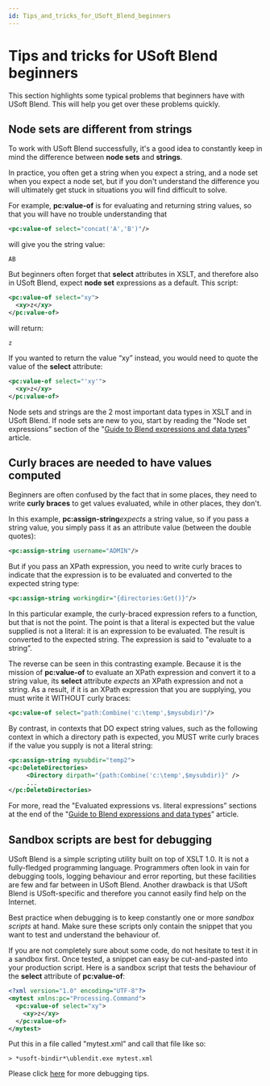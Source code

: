 ```yaml
---
id: Tips_and_tricks_for_USoft_Blend_beginners
---
```


# Tips and tricks for USoft Blend beginners

This section highlights some typical problems that beginners have with USoft Blend. This will help you get over these problems quickly.

## Node sets are different from strings

To work with USoft Blend successfully, it's a good idea to constantly keep in mind the difference between **node sets** and **strings**.

In practice, you often get a string when you expect a string, and a node set when you expect a node set, but if you don't understand the difference you will ultimately get stuck in situations you will find difficult to solve.

For example, **pc:value-of** is for evaluating and returning string values, so that you will have no trouble understanding that

```xml
<pc:value-of select="concat('A','B')"/>
```

will give you the string value:

```
AB
```

But beginners often forget that **select** attributes in XSLT, and therefore also in USoft Blend, expect **node set** expressions as a default. This script:

```xml
<pc:value-of select="xy">
  <xy>z</xy>
</pc:value-of>
```

will return:

```
z
```

If you wanted to return the value “xy” instead, you would need to quote the value of the **select** attribute:

```xml
<pc:value-of select="'xy'">
  <xy>z</xy>
</pc:value-of>
```

Node sets and strings are the 2 most important data types in XSLT and in USoft Blend. If node sets are new to you, start by reading the "Node set expressions” section of the "[Guide to Blend expressions and data types](/docs/Repositories/Blend_scripts_for_repository_management/Guide_to_Blend_expressions_and_data_types.md)” article.

## Curly braces are needed to have values computed

Beginners are often confused by the fact that in some places, they need to write **curly braces** to get values evaluated, while in other places, they don't.

In this example, **pc:assign-string***expects* a string value, so if you pass a string value, you simply pass it as an attribute value (between the double quotes):

```xml
<pc:assign-string username="ADMIN"/>
```

But if you pass an XPath expression, you need to write curly braces to indicate that the expression is to be evaluated and converted to the expected string type:

```xml
<pc:assign-string workingdir="{directories:Get()}"/>
```

In this particular example, the curly-braced expression refers to a function, but that is not the point. The point is that a literal is expected but the value supplied is not a literal: it is an expression to be evaluated. The result is converted to the expected string. The expression is said to "evaluate to a string”.

The reverse can be seen in this contrasting example. Because it is the mission of **pc:value-of** to evaluate an XPath expression and convert it to a string value, its **select** attribute *expects* an XPath expression and not a string. As a result, if it is an XPath expression that you are supplying, you must write it WITHOUT curly braces:

```xml
<pc:value-of select="path:Combine('c:\temp',$mysubdir)"/>
```

By contrast, in contexts that DO expect string values, such as the following context in which a directory path is expected, you MUST write curly braces if the value you supply is not a literal string:

```xml
<pc:assign-string mysubdir="temp2">
<pc:DeleteDirectories>
     <Directory dirpath="{path:Combine('c:\temp',$mysubdir)}" />
     ...
</pc:DeleteDirectories>
```

For more, read the "Evaluated expressions vs. literal expressions” sections at the end of the "[Guide to Blend expressions and data types](/docs/Repositories/Blend_scripts_for_repository_management/Guide_to_Blend_expressions_and_data_types.md)” article.

## Sandbox scripts are best for debugging

USoft Blend is a simple scripting utility built on top of XSLT 1.0. It is not a fully-fledged programming language. Programmers often look in vain for debugging tools, logging behaviour and error reporting, but these facilities are few and far between in USoft Blend. Another drawback is that USoft Blend is USoft-specific and therefore you cannot easily find help on the Internet.

Best practice when debugging is to keep constantly one or more *sandbox scripts* at hand. Make sure these scripts only contain the snippet that you want to test and understand the behaviour of.

If you are not completely sure about some code, do not hesitate to test it in a sandbox first. Once tested, a snippet can easy be cut-and-pasted into your production script. Here is a sandbox script that tests the behaviour of the **select** attribute of **pc:value-of**:

```xml
<?xml version="1.0" encoding="UTF-8"?>
<mytest xmlns:pc="Processing.Command">
  <pc:value-of select="xy">
    <xy>z</xy>
  </pc:value-of>
</mytest>
```

Put this in a file called "mytest.xml” and call that file like so:

```
> *usoft-bindir*\ublendit.exe mytest.xml
```

Please click [here](/docs/Repositories/Blend_scripts_for_repository_management/Guide_to_Blend_debugging.md) for more debugging tips.

 